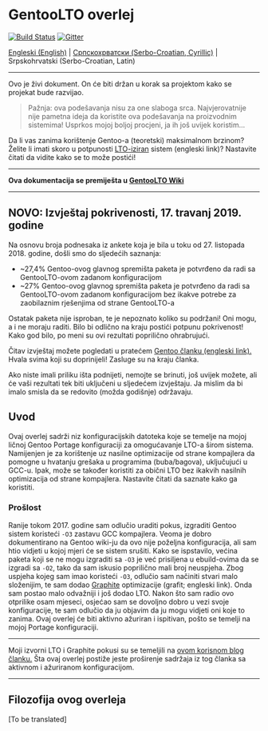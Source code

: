 # GentooLTO overlej

[![Build Status](https://travis-ci.org/InBetweenNames/gentooLTO.svg?branch=master)](https://travis-ci.org/InBetweenNames/gentooLTO)
[![Gitter](https://badges.gitter.im/gentooLTO/community.svg)](https://gitter.im/gentooLTO/community?utm_source=badge&utm_medium=badge&utm_campaign=pr-badge)

[Engleski (English)](/README.md) | [Српскохрватски (Serbo-Croatian, Cyrillic)](/ПРОЧИТАЈ_МЕ.md) | Srpskohrvatski (Serbo-Croatian, Latin)

---

Ovo je živi dokument. On će biti držan u korak sa projektom kako se projekat bude razvijao.

> Pažnja: ova podešavanja nisu za one slaboga srca. Najvjerovatnije nije pametna ideja da koristite ova podešavanja na proizvodnim sistemima! Usprkos mojoj boljoj procjeni, ja ih još uvijek koristim...

Da li vas zanima korištenje Gentoo-a (teoretski) maksimalnom brzinom? Želite li imati skoro u potpunosti [LTO-iziran](https://gcc.gnu.org/wiki/LinkTimeOptimization) sistem (engleski link)? Nastavite čitati da vidite kako se to može postići!

---

**Ova dokumentacija se premiješta u [GentooLTO Wiki](https://github.com/InBetweenNames/gentooLTO/wiki)**

---

## NOVO: Izvještaj pokrivenosti, 17. travanj 2019. godine

Na osnovu broja podnesaka iz ankete koja je bila u toku od 27. listopada 2018. godine, došli smo do sljedećih saznanja:

* ~27,4% Gentoo-ovog glavnog spremišta paketa je potvrđeno da radi sa GentooLTO-ovom zadanom konfiguracijom
* ~27% Gentoo-ovog glavnog spremišta paketa je potvrđeno da radi sa GentooLTO-ovom zadanom konfiguracijom bez ikakve potrebe za zaobilaznim rješenjima od strane GentooLTO-a

Ostatak paketa nije isproban, te je nepoznato koliko su podržani! Oni mogu, a i ne moraju raditi. Bilo bi odlično na kraju postići potpunu pokrivenost! Kako god bilo, po meni su ovi rezultati poprilično ohrabrujući.

Čitav izvještaj možete pogledati u pratećem [Gentoo članku (engleski link).](metadata/news/2019-04-17-results/2019-04-17-results.en.txt) Hvala svima koji su doprinijeli! Zasluge su na kraju članka.

Ako niste imali priliku išta podnijeti, nemojte se brinuti, još uvijek možete, ali će vaši rezultati tek biti uključeni u sljedećem izvještaju. Ja mislim da bi imalo smisla da se redovito (možda godišnje) održavaju.

## Uvod

Ovaj overlej sadrži niz konfiguracijskih datoteka koje se temelje na mojoj ličnoj Gentoo Portage konfiguraciji za omogućavanje LTO-a širom sistema. Namijenjen je za korištenje uz nasilne optimizacije od strane kompajlera da pomogne u hvatanju grešaka u programima (buba/bagova), uključujući u GCC-u. Ipak, može se također koristiti za obični LTO bez ikakvih nasilnih optimizacija od strane kompajlera. Nastavite čitati da saznate kako ga koristiti.

### Prošlost

Ranije tokom 2017. godine sam odlučio uraditi pokus, izgraditi Gentoo sistem koristeći `-O3` zastavu GCC kompajlera. Veoma je dobro dokumentirano na Gentoo wiki-ju da ovo nije poželjna konfiguracija, ali sam htio vidjeti u kojoj mjeri će se sistem srušiti. Kako se ispstavilo, većina paketa koji se ne mogu izgraditi sa `-O3` je već prisiljena u ebuild-ovima da se izgradi sa `-O2`, tako da sam iskusio poprilično mali broj neuspjeha. Zbog uspjeha kojeg sam imao koristeći `-O3`, odlučio sam načiniti stvari malo složenijim, te sam dodao [Graphite](https://gcc.gnu.org/wiki/Graphite) optimizacije (grafit; engleski link). Onda sam postao malo odvažniji i još dodao LTO. Nakon što sam radio ovo otprilike osam mjeseci, osjećao sam se dovoljno dobro u vezi svoje konfiguracije, te sam odlučio da ju objavim da ju mogu vidjeti oni koje to zanima. Ovaj overlej će biti aktivno ažuriran i ispitivan, pošto se temelji na mojoj Portage konfiguraciji.

---

Moji izvorni LTO i Graphite pokusi su se temeljili na [ovom korisnom blog članku.](http://yuguangzhang.com/blog/enabling-gcc-graphite-and-lto-on-gentoo/) Šta ovaj overlej postiže jeste proširenje sadržaja iz tog članka sa aktivnom i ažuriranom konfiguracijom.

---

## Filozofija ovog overleja

[To be translated]
